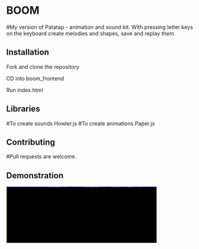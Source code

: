 # BOOM

#My version of Patatap - animation and sound kit. With pressing letter keys on the keyboard create melodies and shapes, save and replay them. 

## Installation 

Fork and clone the repository

CD into  boom_frontend

Run index.html 


## Libraries 
#To create sounds Howler.js
#To create animations Paper.js 

## Contributing
#Pull requests are welcome.

## Demonstration 
<img src="boomGif.gif" alt="demonstration" width="400" height="150" />
